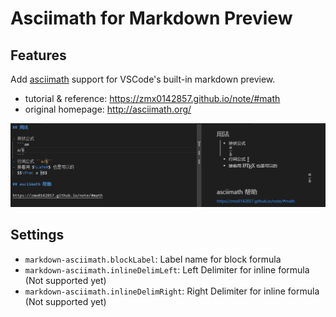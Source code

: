 # Asciimath for Markdown Preview

## Features

Add [asciimath](https://github.com/zmx0142857/asciimathml) support for VSCode's built-in markdown preview.

- tutorial & reference: https://zmx0142857.github.io/note/#math
- original homepage: http://asciimath.org/

![feature 01](./images/feature-01.png)

## Settings

- `markdown-asciimath.blockLabel`: Label name for block formula
- `markdown-asciimath.inlineDelimLeft`: Left Delimiter for inline formula (Not supported yet)
- `markdown-asciimath.inlineDelimRight`: Right Delimiter for inline formula (Not supported yet)
